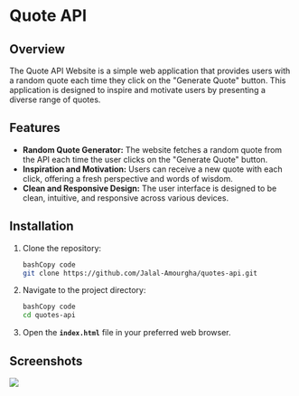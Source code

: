 # **Quote API**

## **Overview**

The Quote API Website is a simple web application that provides users with a random quote each time they click on the "Generate Quote" button. This application is designed to inspire and motivate users by presenting a diverse range of quotes.

## **Features**

- **Random Quote Generator:** The website fetches a random quote from the API each time the user clicks on the "Generate Quote" button.
- **Inspiration and Motivation:** Users can receive a new quote with each click, offering a fresh perspective and words of wisdom.
- **Clean and Responsive Design:** The user interface is designed to be clean, intuitive, and responsive across various devices.


## **Installation**

1. Clone the repository:
    
    ```bash
    bashCopy code
    git clone https://github.com/Jalal-Amourgha/quotes-api.git
    
    ```
    
2. Navigate to the project directory:
    
    ```bash
    bashCopy code
    cd quotes-api
    
    ```
    
3. Open the **`index.html`** file in your preferred web browser.

## **Screenshots**

<img src="https://media.discordapp.net/attachments/584650557688512533/1178015246242304000/quote.PNG?ex=65749b31&is=65622631&hm=ad0500237b5c30db494641f7196589d40702f4124c51e76e2e25cbfb5e7910c3&=&format=webp&width=894&height=417" />

